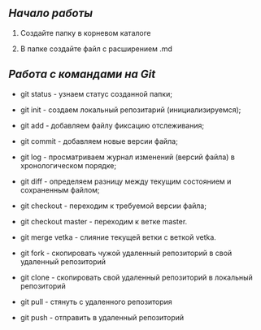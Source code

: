 ## *Начало работы*

1. Создайте папку  в корневом каталоге

2. В папке создайте файл с расширением .md

## *Работа с командами на Git*
 
* git status - узнаем статус созданной папки;

* git init - создаем локальный репозитарий (инициализируемся);

* git add - добавляем файлу фиксацию отслеживания;

* git commit - добавляем новые версии файла;

* git log - просматриваем журнал изменений (версий файла) в хронологическом порядке;

* git diff - определяем разницу между текущим состоянием и сохраненным файлом;

* git checkout - переходим к требуемой версии файла;

* git checkout master - переходим к ветке master.

* git merge vetka - слияние текущей ветки с веткой vetka.

* git fork - скопировать чужой удаленный репозиторий в свой удаленный репозиторий

* git clone - скопировать свой удаленный репозиторий в локальный репозиторий

* git pull - стянуть с удаленного репозитория

* git push - отправить в удаленный репозиторий